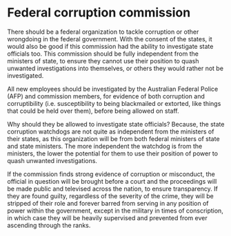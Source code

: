 Federal corruption commission
==============================

There should be a federal organization to tackle corruption or other wrongdoing in the federal government. With the consent of the states, it would also be good if this commission had the ability to investigate state officials too. This commission should be fully independent from the ministers of state, to ensure they cannot use their position to quash unwanted investigations into themselves, or others they would rather not be investigated. 

All new employees should be investigated by the Australian Federal Police (AFP) and commission members, for evidence of both corruption and corruptibility (i.e. susceptibility to being blackmailed or extorted, like things that could be held over them), before being allowed on staff. 

Why should they be allowed to investigate state officials? Because, the state corruption watchdogs are not quite as independent from the ministers of their states, as this organization will be from both federal ministers of state and state ministers. The more independent the watchdog is from the ministers, the lower the potential for them to use their position of power to quash unwanted investigations. 

If the commission finds strong evidence of corruption or misconduct, the official in question will be brought before a court and the proceedings will be made public and televised across the nation, to ensure transparency. If they are found guilty, regardless of the severity of the crime, they will be stripped of their role and forever barred from serving in any position of power within the government, except in the military in times of conscription, in which case they will be heavily supervised and prevented from ever ascending through the ranks.